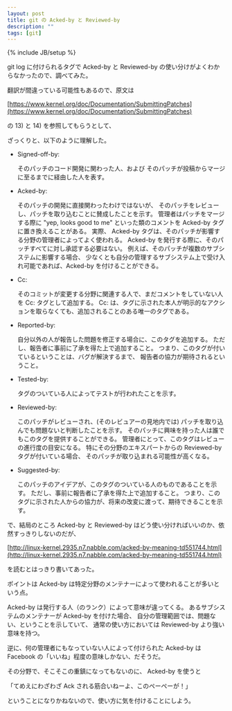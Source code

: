 ```yaml
---
layout: post
title: git の Acked-by と Reviewed-by
description: ""
tags: [git]
---
```

{% include JB/setup %}

git log に付けられるタグで
Acked-by と Reviewed-by の使い分けがよくわからなかったので、調べてみた。

翻訳が間違っている可能性もあるので、原文は

[https://www.kernel.org/doc/Documentation/SubmittingPatches](https://www.kernel.org/doc/Documentation/SubmittingPatches)

の 13) と 14) を参照してもらうとして、

ざっくりと、以下のように理解した。

- Signed-off-by:

    そのパッチのコード開発に関わった人、および
    そのパッチが投稿からマージに至るまでに経由した人を表す。

- Acked-by:

  そのパッチの開発に直接関わったわけではないが、
  そのパッチをレビューし、パッチを取り込むことに賛成したことを示す。
  管理者はパッチをマージする際に "yep, looks good to me"
  といった類のコメントを Acked-by タグに置き換えることがある。
  実際、 Acked-by タグは、そのパッチが影響する分野の管理者によってよく使われる。
  Acked-by を発行する際に、そのパッチすべてに対し承認する必要はない。
  例えば、そのパッチが複数のサブシステムに影響する場合、
  少なくとも自分の管理するサブシステム上で受け入れ可能であれば、Acked-by を付けることができる。

- Cc:

  そのコミットが変更する分野に関連する人で、まだコメントをしていない人を Cc: タグとして追加する。 
  Cc: は、タグに示された本人が明示的なアクションを取らなくても、追加されることのある唯一のタグである。

- Reported-by:

  自分以外の人が報告した問題を修正する場合に、このタグを追加する。
  ただし、報告者に事前に了承を得た上で追加すること。
  つまり、このタグが付いているということは、バグが解決するまで、
  報告者の協力が期待されるということ。

- Tested-by:

  タグのついている人によってテストが行われたことを示す。

- Reviewed-by:

  このパッチがレビューされ、(そのレビュアーの見地内では)
  パッチを取り込んでも問題ないと判断したことを示す。
  そのパッチに興味を持った人は誰でもこのタグを提供することができる。
  管理者にとって、このタグはレビューの進行度の目安になる。
  特にその分野のエキスパートからの Reviewed-by タグが付いている場合、
  そのパッチが取り込まれる可能性が高くなる。

- Suggested-by:

  このパッチのアイデアが、このタグのついている人のものであることを示す。
  ただし、事前に報告者に了承を得た上で追加すること。
  つまり、このタグに示された人からの協力が、将来の改変に渡って、期待できることを示す。

で、結局のところ Acked-by と Reviewed-by はどう使い分ければいいのか、依然すっきりしないのだが、

[http://linux-kernel.2935.n7.nabble.com/acked-by-meaning-td551744.html](http://linux-kernel.2935.n7.nabble.com/acked-by-meaning-td551744.html)

を読むとはっきり書いてあった。

ポイントは Acked-by は特定分野のメンテナーによって使われることが多いという点。

Acked-by は発行する人（のランク）によって意味が違ってくる。
あるサブシステムのメンテナーが Acked-by を付けた場合、
自分の管理範囲では、問題ない、ということを示していて、
通常の使い方においては Reviewed-by より強い意味を持つ。

逆に、何の管理者にもなっていない人によって付けられた Acked-by は
Facebook の「いいね」程度の意味しかない、だそうだ。

その分野で、そこそこの重鎮になってもないのに、 Acked-by を使うと

「てめえにわざわざ Ack される筋合いねーよ、このペーペーが！」

ということになりかねないので、使い方に気を付けることにしよう。
